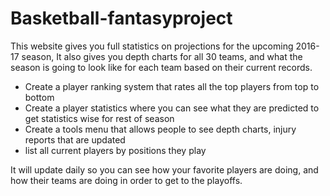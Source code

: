 # Basketball-fantasyproject

This website gives you full statistics on projections for the upcoming 2016-17 season, It also gives you depth charts for all 30 teams, and what the season is going to look like for each team based on their current records.

* Create a player ranking system that rates all the top players from top to bottom
* Create a player statistics where you can see what they are predicted to get statistics wise for rest of season
* Create a tools menu that allows people to see depth charts, injury reports that are updated
* list all current players by positions they play

It will update daily so you can see how your favorite players are doing, and how their teams are doing in order to get to the playoffs.
